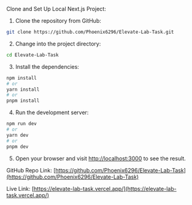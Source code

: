 Clone and Set Up Local Next.js Project:

1. Clone the repository from GitHub:

```bash
git clone https://github.com/Phoenix6296/Elevate-Lab-Task.git
```

2. Change into the project directory:

```bash
cd Elevate-Lab-Task
```

3. Install the dependencies:

```bash
npm install
# or
yarn install
# or
pnpm install
```

4. Run the development server:

```bash
npm run dev
# or
yarn dev
# or
pnpm dev
```

5. Open your browser and visit [http://localhost:3000](http://localhost:3000) to see the result.

GitHub Repo Link: [https://github.com/Phoenix6296/Elevate-Lab-Task](https://github.com/Phoenix6296/Elevate-Lab-Task)

Live Link: [https://elevate-lab-task.vercel.app/](https://elevate-lab-task.vercel.app/)
